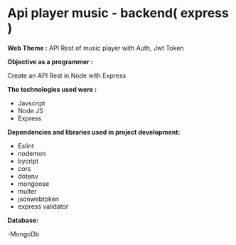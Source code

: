 # Api player music - backend( express )

**Web Theme :**
API Rest of music player with Auth, Jwt Token

**Objective as a programmer :**

Create an API Rest in Node with Express

**The technologies used were :**

- Javscript
- Node JS
- Express

**Dependencies and libraries used in project development:**

- Eslint
- nodemon
- bycript
- cors
- dotenv
- mongoose
- multer
- jsonwebtoken
- express validator

**Database:**

-MongoDb
